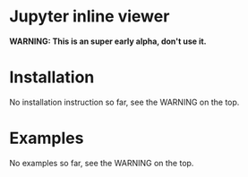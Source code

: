 # Jupyter inline viewer

**WARNING: This is an super early alpha, don't use it.**

# Installation

No installation instruction so far, see the WARNING on the top.

# Examples

No examples so far, see the WARNING on the top.
